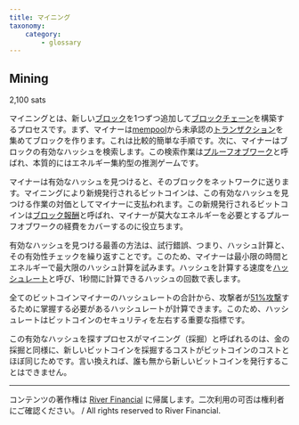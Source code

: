 ```yaml
---
title: マイニング
taxonomy:
    category:
        - glossary
---
```


## Mining
2,100 sats

マイニングとは、新しい[ブロック](https://lostinbitcoin.sakuraweb.com/glossary/block/)を1つずつ追加して[ブロックチェーン](https://lostinbitcoin.sakuraweb.com/glossary/blockchain/)を構築するプロセスです。まず、マイナーは[mempool](https://lostinbitcoin.sakuraweb.com/glossary/mempool/)から未承認の[トランザクション](https://lostinbitcoin.sakuraweb.com/glossary/transaction/)を集めてブロックを作ります。これは比較的簡単な手順です。次に、マイナーはブロックの有効なハッシュを検索します。この検索作業は[プルーフオブワーク](https://lostinbitcoin.sakuraweb.com/glossary/pow/)と呼ばれ、本質的にはエネルギー集約型の推測ゲームです。

マイナーは有効なハッシュを見つけると、そのブロックをネットワークに送ります。マイニングにより新規発行されるビットコインは、この有効なハッシュを見つける作業の対価としてマイナーに支払われます。この新規発行されるビットコインは[ブロック報酬](https://lostinbitcoin.sakuraweb.com/glossary/block_subsidy/)と呼ばれ、マイナーが莫大なエネルギーを必要とするプルーフオブワークの経費をカバーするのに役立ちます。

有効なハッシュを見つける最善の方法は、試行錯誤、つまり、ハッシュ計算と、その有効性チェックを繰り返すことです。このため、マイナーは最小限の時間とエネルギーで最大限のハッシュ計算を試みます。ハッシュを計算する速度を[ハッシュレート](https://lostinbitcoin.sakuraweb.com/glossary/hash_rate/)と呼び、1秒間に計算できるハッシュの回数で表します。

全てのビットコインマイナーのハッシュレートの合計から、攻撃者が[51%攻撃](https://lostinbitcoin.sakuraweb.com/glossary/51_attack/)するために掌握する必要があるハッシュレートが計算できます。このため、ハッシュレートはビットコインのセキュリティを左右する重要な指標です。

この有効なハッシュを探すプロセスがマイニング（採掘）と呼ばれるのは、金の採掘と同様に、新しいビットコインを採掘するコストがビットコインのコストとほぼ同じためです。言い換えれば、誰も無から新しいビットコインを発行することはできません。

---
コンテンツの著作権は [River Financial](https://river.com/) に帰属します。二次利用の可否は権利者にご確認ください。 / All rights reserved to River Financial.
